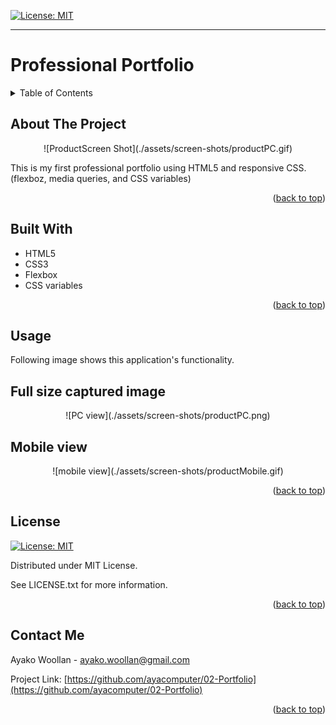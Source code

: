 
[![License: MIT](https://img.shields.io/badge/License-MIT-yellow.svg)](https://opensource.org/licenses/MIT)

---
  
# Professional Portfolio
<details>
  
<summary>Table of Contents</summary>

  
<ol>
  
<li>
  
<a href="#about-the-project">About The Project</a></li>

  
<ul>
  
<li><a href="#built-with">Built With</a></li>

<li><a href="#usage">Usage</a></>
<li><a href="#license">License</a></>
  
<li><a href="#contact">Contact</a></>
  
</ol>
  
</details>

 ## About The Project


 <p align ="center">![ProductScreen Shot](./assets/screen-shots/productPC.gif)</>


This is my first professional portfolio using HTML5 and responsive CSS. (flexboz, media queries, and CSS variables)

<p align = "right">(<a href="#top">back to top</a>)</>

 ## Built With
* HTML5 
* CSS3
* Flexbox 
* CSS variables
<p align = "right"> (<a href="#top">back to top</a>)</>

## Usage

  Following image shows this application's functionality.

## Full size captured image
<p align ="center">![PC view](./assets/screen-shots/productPC.png)</>

## Mobile view
<p align ="center">![mobile view](./assets/screen-shots/productMobile.gif)</>

<p align ="right">(<a href="#top">back to top</a>)</>

## License

[![License: MIT](https://img.shields.io/badge/License-MIT-yellow.svg)](https://opensource.org/licenses/MIT)

Distributed under MIT License.

See LICENSE.txt for more information.

<p align ="right">(<a href="#top">back to top</a>)</>

 ## Contact Me

Ayako Woollan - ayako.woollan@gmail.com

Project Link: [https://github.com/ayacomputer/02-Portfolio](https://github.com/ayacomputer/02-Portfolio)

<p align="right">(<a href="#top">back to top</a>)</>
